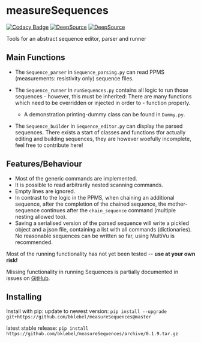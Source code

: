 # measureSequences

[![Codacy Badge](https://app.codacy.com/project/badge/Grade/9902eb2d4b6a4fc38b2092439e50aba3)](https://www.codacy.com/gh/bklebel/measureSequences/dashboard?utm_source=github.com&amp;utm_medium=referral&amp;utm_content=bklebel/measureSequences&amp;utm_campaign=Badge_Grade)
[![DeepSource](https://deepsource.io/gh/bklebel/measureSequences.svg/?label=active+issues&show_trend=true)](https://deepsource.io/gh/bklebel/measureSequences/?ref=repository-badge)
[![DeepSource](https://deepsource.io/gh/bklebel/measureSequences.svg/?label=resolved+issues&show_trend=true)](https://deepsource.io/gh/bklebel/measureSequences/?ref=repository-badge)

Tools for an abstract sequence editor, parser and runner

## Main Functions
-   The `Sequence_parser` in `Sequence_parsing.py` can read PPMS (measurements: resistivity only) sequence files. 

-   The `Sequence_runner` in `runSequences.py` contains all logic to run those sequences - however, this must be inherited: 
There are many functions which need to be overridden or injected in order to - function properly. 

    -   A demonstration printing-dummy class can be found in `Dummy.py`. 

-   The `Sequence_builder` in `Sequence_editor.py` can display the parsed sequences. 
There exists a start of classes and functions tfor actually editing and building sequences, they are however woefully incomplete, feel free to contribute here!

## Features/Behaviour
-   Most of the generic commands are implemented. 
-   It is possible to read arbitrarily nested scanning commands. 
-   Empty lines are ignored. 
-   In contrast to the logic in the PPMS, when chaining an additional sequence, after the completion of the chained sequence, the mother-sequence continues after the `chain_sequence` command (multiple nesting allowed too). 
-   Saving a serialised version of the parsed sequence will write a pickled object and a json file, containing a list with all commands (dictionaries). 
No reasonable sequences can be written so far, using MultiVu is recommended.

Most of the running functionality has not yet been tested -- **use at your own risk!** 

Missing functionality in running Sequences is partially documented in issues on [GitHub](https://github.com/bklebel/measureSequences). 

## Installing

Install with pip: 
update to newest version:
`pip install --upgrade git+https://github.com/bklebel/measureSequences@master`

latest stable release: 
`pip install https://github.com/bklebel/measureSequences/archive/0.1.9.tar.gz`
